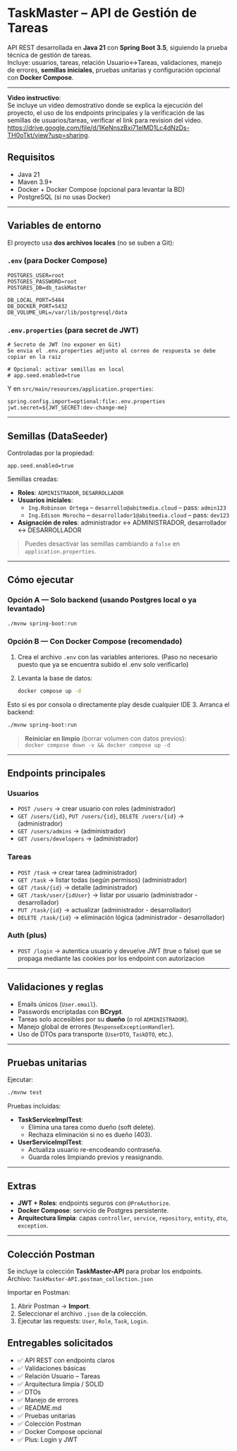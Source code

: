# TaskMaster – API de Gestión de Tareas

API REST desarrollada en **Java 21** con **Spring Boot 3.5**, siguiendo la prueba técnica de gestión de tareas.  
Incluye: usuarios, tareas, relación Usuario↔Tareas, validaciones, manejo de errores, **semillas iniciales**, pruebas unitarias y configuración opcional con **Docker Compose**.

---

**Video instructivo**:  
  Se incluye un video demostrativo donde se explica la ejecución del proyecto, el uso de los endpoints principales y la verificación de las semillas de usuarios/tareas, verificar el link para revision del video. https://drive.google.com/file/d/1KeNnszBxi71elMD1Lc4dNzDs-TH0oTkt/view?usp=sharing.   

## Requisitos

- Java 21
- Maven 3.9+
- Docker + Docker Compose (opcional para levantar la BD)
- PostgreSQL (si no usas Docker)

---

## Variables de entorno

El proyecto usa **dos archivos locales** (no se suben a Git):

### `.env` (para Docker Compose)

```dotenv
POSTGRES_USER=root
POSTGRES_PASSWORD=root
POSTGRES_DB=db_taskMaster

DB_LOCAL_PORT=5484
DB_DOCKER_PORT=5432
DB_VOLUME_URL=/var/lib/postgresql/data
```

### `.env.properties` (para secret de JWT)

```properties
# Secreto de JWT (no exponer en Git)
Se envia el .env.properties adjunto al correo de respuesta se debe copiar en la raiz

# Opcional: activar semillas en local
# app.seed.enabled=true
```

Y en `src/main/resources/application.properties`:

```properties
spring.config.import=optional:file:.env.properties
jwt.secret=${JWT_SECRET:dev-change-me}
```

---

## Semillas (DataSeeder)

Controladas por la propiedad:

```properties
app.seed.enabled=true
```

Semillas creadas:

- **Roles**: `ADMINISTRADOR`, `DESARROLLADOR`
- **Usuarios iniciales**:
  - `Ing.Robinson Ortega` – `desarrollo@abitmedia.cloud` – pass: `admin123`
  - `Ing.Edison Morocho` – `desarrollador1@abitmedia.cloud` – pass: `dev123`
- **Asignación de roles**: administrador ↔ ADMINISTRADOR, desarrollador ↔ DESARROLLADOR

> Puedes desactivar las semillas cambiando a `false` en `application.properties`.

---

## Cómo ejecutar

### Opción A — Solo backend (usando Postgres local o ya levantado)

```bash
./mvnw spring-boot:run
```

### Opción B — Con Docker Compose (recomendado)

1. Crea el archivo `.env` con las variables anteriores. (Paso no necesario puesto que ya se encuentra subido el .env solo verificarlo)
2. Levanta la base de datos:

   ```bash
   docker compose up -d
   ```
Esto si es por consola o directamente play desde cualquier IDE
3. Arranca el backend:

   ```bash
   ./mvnw spring-boot:run
   ```

> **Reiniciar en limpio** (borrar volumen con datos previos):  
> `docker compose down -v && docker compose up -d`

---

## Endpoints principales

### Usuarios

- `POST /users` → crear usuario con roles (administrador)
- `GET /users/{id}`, `PUT /users/{id}`, `DELETE /users/{id}` → (administrador)
- `GET /users/admins` → (administrador)
- `GET /users/developers` → (administrador)

### Tareas

- `POST /task` → crear tarea (administrador)
- `GET /task` → listar todas (según permisos) (administrador)
- `GET /task/{id}` → detalle (administrador)
- `GET /task/user/{idUser}` → listar por usuario (administrador - desarrollador)
- `PUT /task/{id}` → actualizar (administrador - desarrollador)
- `DELETE /task/{id}` → eliminación lógica (administrador - desarrollador)

### Auth (plus)

- `POST /login` → autentica usuario y devuelve JWT (true o false) que se propaga mediante las cookies por los endpoint con autorizacion

---

## Validaciones y reglas

- Emails únicos (`User.email`).
- Passwords encriptadas con **BCrypt**.
- Tareas solo accesibles por su **dueño** (o rol `ADMINISTRADOR`).
- Manejo global de errores (`ResponseExceptionHandler`).
- Uso de DTOs para transporte (`UserDTO`, `TaskDTO`, etc.).

---

## Pruebas unitarias

Ejecutar:

```bash
./mvnw test
```

Pruebas incluidas:

- **TaskServiceImplTest**:
  - Elimina una tarea como dueño (soft delete).
  - Rechaza eliminación si no es dueño (403).
- **UserServiceImplTest**:
  - Actualiza usuario re-encodeando contraseña.
  - Guarda roles limpiando previos y reasignando.

---

## Extras

- **JWT + Roles**: endpoints seguros con `@PreAuthorize`.
- **Docker Compose**: servicio de Postgres persistente.
- **Arquitectura limpia**: capas `controller`, `service`, `repository`, `entity`, `dto`, `exception`.

---

## Colección Postman

Se incluye la colección **TaskMaster-API** para probar los endpoints.  
Archivo: `TaskMaster-API.postman_collection.json`

Importar en Postman:

1. Abrir Postman → **Import**.
2. Seleccionar el archivo `.json` de la colección.
3. Ejecutar las requests: `User`, `Role`, `Task`, `Login`.

## Entregables solicitados

- ✅ API REST con endpoints claros
- ✅ Validaciones básicas
- ✅ Relación Usuario – Tareas
- ✅ Arquitectura limpia / SOLID
- ✅ DTOs
- ✅ Manejo de errores
- ✅ README.md
- ✅ Pruebas unitarias
- ✅ Colección Postman
- ✅ Docker Compose opcional
- ✅ Plus: Login y JWT
